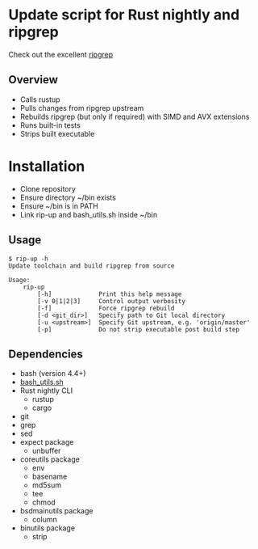 # Update script for Rust nightly and ripgrep

Check out the excellent [ripgrep](https://github.com/BurntSushi/ripgrep)

## Overview
- Calls rustup
- Pulls changes from ripgrep upstream
- Rebuilds ripgrep (but only if required) with SIMD and AVX extensions
- Runs built-in tests
- Strips built executable

# Installation
- Clone repository
- Ensure directory ~/bin exists
- Ensure ~/bin is in PATH
- Link rip-up and bash_utils.sh inside ~/bin

## Usage
```
$ rip-up -h
Update toolchain and build ripgrep from source

Usage:
	rip-up
		[-h]             Print this help message
		[-v 0|1|2|3]     Control output verbosity
		[-f]             Force ripgrep rebuild
		[-d <git_dir>]   Specify path to Git local directory
		[-u <upstream>]  Specify Git upstream, e.g. 'origin/master'
		[-p]             Do not strip executable post build step
```

## Dependencies

- bash (version 4.4+)
- [bash_utils.sh](https://gitlab.com/slaiyer/bash_utils)
- Rust nightly CLI
    - rustup
    - cargo
- git
- grep
- sed
- expect package
    - unbuffer
- coreutils package
    - env
    - basename
    - md5sum
    - tee
    - chmod
- bsdmainutils package
    - column
- binutils package
    - strip

